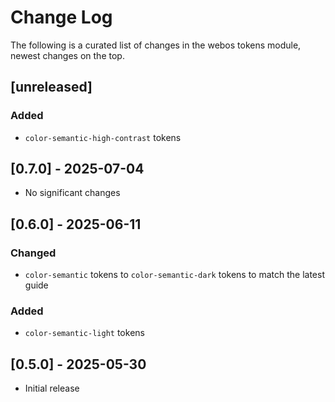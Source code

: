 # Change Log

The following is a curated list of changes in the webos tokens module, newest changes on the top.

## [unreleased]

### Added

- `color-semantic-high-contrast` tokens

## [0.7.0] - 2025-07-04

- No significant changes

## [0.6.0] - 2025-06-11

### Changed

- `color-semantic` tokens to `color-semantic-dark` tokens to match the latest guide

### Added

- `color-semantic-light` tokens

## [0.5.0] - 2025-05-30

- Initial release
